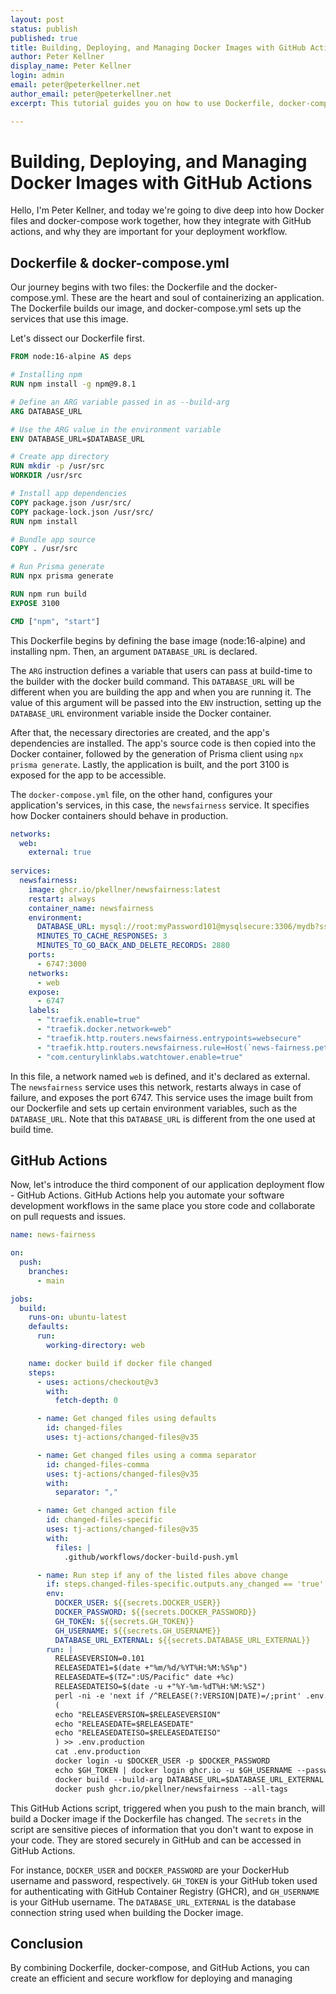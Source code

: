 ```yaml
---
layout: post
status: publish
published: true
title: Building, Deploying, and Managing Docker Images with GitHub Actions
author: Peter Kellner
display_name: Peter Kellner
login: admin
email: peter@peterkellner.net
author_email: peter@peterkellner.net
excerpt: This tutorial guides you on how to use Dockerfile, docker-compose, and GitHub Actions for building and deploying applications. It emphasizes the crucial role of DATABASE_URL in the Dockerfile, enabling different connection strings during build and runtime.

---
```

# Building, Deploying, and Managing Docker Images with GitHub Actions

Hello, I'm Peter Kellner, and today we're going to dive deep into how Docker files and docker-compose work together, how they integrate with GitHub actions, and why they are important for your deployment workflow.

## Dockerfile & docker-compose.yml

Our journey begins with two files: the Dockerfile and the docker-compose.yml. These are the heart and soul of containerizing an application. The Dockerfile builds our image, and docker-compose.yml sets up the services that use this image.

Let's dissect our Dockerfile first.

```Dockerfile
FROM node:16-alpine AS deps

# Installing npm
RUN npm install -g npm@9.8.1

# Define an ARG variable passed in as --build-arg
ARG DATABASE_URL

# Use the ARG value in the environment variable
ENV DATABASE_URL=$DATABASE_URL

# Create app directory
RUN mkdir -p /usr/src
WORKDIR /usr/src

# Install app dependencies
COPY package.json /usr/src/
COPY package-lock.json /usr/src/
RUN npm install

# Bundle app source
COPY . /usr/src

# Run Prisma generate
RUN npx prisma generate

RUN npm run build
EXPOSE 3100

CMD ["npm", "start"]
```

This Dockerfile begins by defining the base image (node:16-alpine) and installing npm. Then, an argument `DATABASE_URL` is declared.

The `ARG` instruction defines a variable that users can pass at build-time to the builder with the docker build command. This `DATABASE_URL` will be different when you are building the app and when you are running it. The value of this argument will be passed into the `ENV` instruction, setting up the `DATABASE_URL` environment variable inside the Docker container.

After that, the necessary directories are created, and the app's dependencies are installed. The app's source code is then copied into the Docker container, followed by the generation of Prisma client using `npx prisma generate`. Lastly, the application is built, and the port 3100 is exposed for the app to be accessible.

The `docker-compose.yml` file, on the other hand, configures your application's services, in this case, the `newsfairness` service. It specifies how Docker containers should behave in production.

```yaml
networks:
  web:
    external: true
        
services:
  newsfairness:
    image: ghcr.io/pkellner/newsfairness:latest
    restart: always
    container_name: newsfairness
    environment:
      DATABASE_URL: mysql://root:myPassword101@mysqlsecure:3306/mydb?sslaccept=accept_invalid_certs
      MINUTES_TO_CACHE_RESPONSES: 3
      MINUTES_TO_GO_BACK_AND_DELETE_RECORDS: 2880
    ports:
      - 6747:3000
    networks:
      - web
    expose:
      - 6747
    labels:
      - "traefik.enable=true"
      - "traefik.docker.network=web"
      - "traefik.http.routers.newsfairness.entrypoints=websecure"
      - "traefik.http.routers.newsfairness.rule=Host(`news-fairness.peterkellner.net`)"
      - "com.centurylinklabs.watchtower.enable=true"
```

In this file, a network named `web` is defined, and it's declared as external. The `newsfairness` service uses this network, restarts always in case of failure, and exposes the port 6747. This service uses the image built from our Dockerfile and sets up certain environment variables, such as the `DATABASE_URL`. Note that this `DATABASE_URL` is different from the one used at build time.

## GitHub Actions

Now, let's introduce the third component of our application deployment flow - GitHub Actions. GitHub Actions help you automate your software development workflows in the same place you store code and collaborate on pull requests and issues.

```yaml
name: news-fairness

on:
  push:
    branches:
      - main

jobs:
  build:
    runs-on: ubuntu-latest
    defaults:
      run:
        working-directory: web

    name: docker build if docker file changed
    steps:
      - uses: actions/checkout@v3
        with:
          fetch-depth: 0

      - name: Get changed files using defaults
        id: changed-files
        uses: tj-actions/changed-files@v35

      - name: Get changed files using a comma separator
        id: changed-files-comma
        uses: tj-actions/changed-files@v35
        with:
          separator: ","

      - name: Get changed action file
        id: changed-files-specific
        uses: tj-actions/changed-files@v35
        with:
          files: |
            .github/workflows/docker-build-push.yml

      - name: Run step if any of the listed files above change
        if: steps.changed-files-specific.outputs.any_changed == 'true'
        env:
          DOCKER_USER: ${{secrets.DOCKER_USER}}
          DOCKER_PASSWORD: ${{secrets.DOCKER_PASSWORD}}
          GH_TOKEN: ${{secrets.GH_TOKEN}}
          GH_USERNAME: ${{secrets.GH_USERNAME}}
          DATABASE_URL_EXTERNAL: ${{secrets.DATABASE_URL_EXTERNAL}}
        run: |
          RELEASEVERSION=0.101
          RELEASEDATE1=$(date +"%m/%d/%YT%H:%M:%S%p")
          RELEASEDATE=$(TZ=":US/Pacific" date +%c)
          RELEASEDATEISO=$(date -u +"%Y-%m-%dT%H:%M:%SZ")
          perl -ni -e 'next if /^RELEASE(?:VERSION|DATE)=/;print' .env.production
          (
          echo "RELEASEVERSION=$RELEASEVERSION"
          echo "RELEASEDATE=$RELEASEDATE"
          echo "RELEASEDATEISO=$RELEASEDATEISO"
          ) >> .env.production
          cat .env.production
          docker login -u $DOCKER_USER -p $DOCKER_PASSWORD
          echo $GH_TOKEN | docker login ghcr.io -u $GH_USERNAME --password-stdin &
          docker build --build-arg DATABASE_URL=$DATABASE_URL_EXTERNAL . --file Dockerfile --tag ghcr.io/pkellner/newsfairness:latest --tag ghcr.io/pkellner/newsfairness:$RELEASEVERSION 
          docker push ghcr.io/pkellner/newsfairness --all-tags
```

This GitHub Actions script, triggered when you push to the main branch, will build a Docker image if the Dockerfile has changed. The `secrets` in the script are sensitive pieces of information that you don't want to expose in your code. They are stored securely in GitHub and can be accessed in GitHub Actions.

For instance, `DOCKER_USER` and `DOCKER_PASSWORD` are your DockerHub username and password, respectively. `GH_TOKEN` is your GitHub token used for authenticating with GitHub Container Registry (GHCR), and `GH_USERNAME` is your GitHub username. The `DATABASE_URL_EXTERNAL` is the database connection string used when building the Docker image.

## Conclusion

By combining Dockerfile, docker-compose, and GitHub Actions, you can create an efficient and secure workflow for deploying and managing